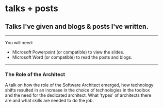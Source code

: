 # talks + posts
## Talks I've given and blogs & posts I've written.

***
You will need:

+ Microsoft Powerpoint (or compatible) to view the slides.
+ Microsoft Word (or compatible) to read the posts and blogs.


***
### The Role of the Architect
A talk on how the role of the Software Architect emerged, how technology shifts resulted in an increase in the choice of technologies in the toolbox and the need for the dedicated architect. What 'types' of architects there are and what skills are needed to do the job. 
